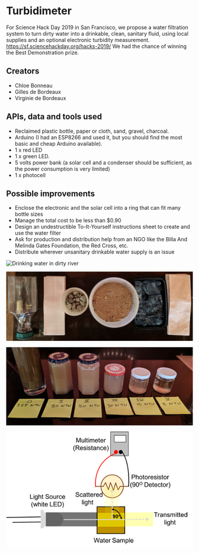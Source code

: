 # Turbidimeter
For Science Hack Day 2019 in San Francisco, we propose a water filtration system to turn dirty water into a drinkable, clean, sanitary fluid, using local supplies and an optional electronic turbidity measurement.
https://sf.sciencehackday.org/hacks-2019/
We had the chance of winning the Best Demonstration prize.

## Creators
- Chloe Bonneau
- Gilles de Bordeaux
- Virginie de Bordeaux

## APIs, data and tools used
- Reclaimed plastic bottle, paper or cloth, sand, gravel, charcoal.
- Arduino (I had an ESP8266 and used it, but you should find the most basic and cheap Arduino available).
- 1 x red LED
- 1 x green LED.
- 5 volts power bank (a solar cell and a condenser should be sufficient, as the power consumption is very limited)
- 1 x photocell

## Possible improvements
- Enclose the electronic and the solar cell into a ring that can fit many bottle sizes
- Manage the total cost to be less than $0.90
- Design an undestructible To-It-Yourself instructions sheet to create and use the water filter
- Ask for production and distribution help from an NGO like the Billa And Melinda Gates Foundation, the Red Cross, etc.
- Distribute wherever unsanitary drinkable water supply is an issue

![Drinking water in dirty river](https://github.com/GillesdeB/Turbidimeter/blob/master/Kids%20drinking%20dirty%20river%20water.jpg)

![Material](https://github.com/GillesdeB/Turbidimeter/blob/master/Turbidimeter%20IMG.jpg)

![Filtartion steps](https://github.com/GillesdeB/Turbidimeter/blob/master/IMG_20191020_095920.jpg)

![Turbidity measurement](https://github.com/GillesdeB/Turbidimeter/blob/master/Turbidimeter.png)
